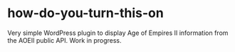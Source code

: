 # how-do-you-turn-this-on
Very simple WordPress plugin to display Age of Empires II information from the AOEII public API. Work in progress. 
